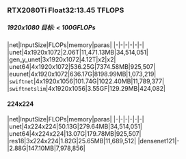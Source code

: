 
### RTX2080Ti Float32:13.45 TFLOPS

##### 1920x1080 目标: < 100GFLOPs

|net|InputSize|FLOPs|memory|paras|
|-|-|-|-|-|-|
|unet|4x1920x1072|2.06T|11,471.13MB|34,514,051|
|gen_y_unet|3x1920x1072|4.12T|x2|x2|
|unet64|4x1920x1072|536.25G|7374.58MB|925,507|
|euunet|4x1920x1072|636.17G|8198.99MB|1,073,219|
|`swiftnet`|4x1920x1056|101.74G|1022.40MB|11,789,377|
|`swiftnetslim`|4x1920x1056|3.55GF|129.29MB|424,082|

#### 224x224

|net|InputSize|FLOPs|memory|paras|
|-|-|-|-|-|-|
|unet|4x224x224|50.13G|279.64MB|34,514,051|
|unet64|4x224x224|13.07G|179.78MB|925,507|
|res18|3x224x224|1.82G|25.65MB|11,689,512|
|densenet121|-|2.88G|147.10MB|7,978,856|